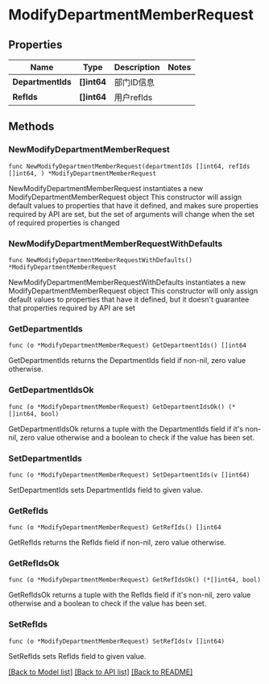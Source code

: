 # ModifyDepartmentMemberRequest

## Properties

Name | Type | Description | Notes
------------ | ------------- | ------------- | -------------
**DepartmentIds** | **[]int64** | 部门ID信息 | 
**RefIds** | **[]int64** | 用户refIds | 

## Methods

### NewModifyDepartmentMemberRequest

`func NewModifyDepartmentMemberRequest(departmentIds []int64, refIds []int64, ) *ModifyDepartmentMemberRequest`

NewModifyDepartmentMemberRequest instantiates a new ModifyDepartmentMemberRequest object
This constructor will assign default values to properties that have it defined,
and makes sure properties required by API are set, but the set of arguments
will change when the set of required properties is changed

### NewModifyDepartmentMemberRequestWithDefaults

`func NewModifyDepartmentMemberRequestWithDefaults() *ModifyDepartmentMemberRequest`

NewModifyDepartmentMemberRequestWithDefaults instantiates a new ModifyDepartmentMemberRequest object
This constructor will only assign default values to properties that have it defined,
but it doesn't guarantee that properties required by API are set

### GetDepartmentIds

`func (o *ModifyDepartmentMemberRequest) GetDepartmentIds() []int64`

GetDepartmentIds returns the DepartmentIds field if non-nil, zero value otherwise.

### GetDepartmentIdsOk

`func (o *ModifyDepartmentMemberRequest) GetDepartmentIdsOk() (*[]int64, bool)`

GetDepartmentIdsOk returns a tuple with the DepartmentIds field if it's non-nil, zero value otherwise
and a boolean to check if the value has been set.

### SetDepartmentIds

`func (o *ModifyDepartmentMemberRequest) SetDepartmentIds(v []int64)`

SetDepartmentIds sets DepartmentIds field to given value.


### GetRefIds

`func (o *ModifyDepartmentMemberRequest) GetRefIds() []int64`

GetRefIds returns the RefIds field if non-nil, zero value otherwise.

### GetRefIdsOk

`func (o *ModifyDepartmentMemberRequest) GetRefIdsOk() (*[]int64, bool)`

GetRefIdsOk returns a tuple with the RefIds field if it's non-nil, zero value otherwise
and a boolean to check if the value has been set.

### SetRefIds

`func (o *ModifyDepartmentMemberRequest) SetRefIds(v []int64)`

SetRefIds sets RefIds field to given value.



[[Back to Model list]](../README.md#documentation-for-models) [[Back to API list]](../README.md#documentation-for-api-endpoints) [[Back to README]](../README.md)


